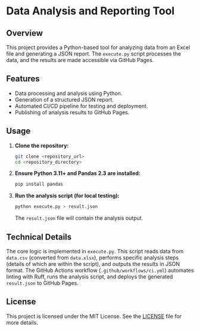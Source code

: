 # Data Analysis and Reporting Tool

## Overview

This project provides a Python-based tool for analyzing data from an Excel file and generating a JSON report. The `execute.py` script processes the data, and the results are made accessible via GitHub Pages.

## Features

*   Data processing and analysis using Python.
*   Generation of a structured JSON report.
*   Automated CI/CD pipeline for testing and deployment.
*   Publishing of analysis results to GitHub Pages.

## Usage

1.  **Clone the repository:**
    ```bash
    git clone <repository_url>
    cd <repository_directory>
    ```
2.  **Ensure Python 3.11+ and Pandas 2.3 are installed:**
    ```bash
    pip install pandas
    ```
3.  **Run the analysis script (for local testing):**
    ```bash
    python execute.py > result.json
    ```
    The `result.json` file will contain the analysis output.

## Technical Details

The core logic is implemented in `execute.py`. This script reads data from `data.csv` (converted from `data.xlsx`), performs specific analysis steps (details of which are within the script), and outputs the results in JSON format. The GitHub Actions workflow (`.github/workflows/ci.yml`) automates linting with Ruff, runs the analysis script, and deploys the generated `result.json` to GitHub Pages.

## License

This project is licensed under the MIT License. See the [LICENSE](LICENSE) file for more details.